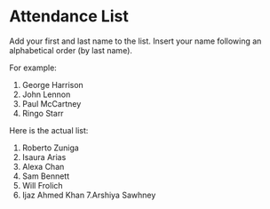 # Attendance List

Add your first and last name to the list. Insert your name following an alphabetical order (by last name).

For example:

1. George Harrison
1. John Lennon
1. Paul McCartney
1. Ringo Starr

Here is the actual list:

1. Roberto Zuniga
2. Isaura Arias
3. Alexa Chan
4. Sam Bennett
5. Will Frolich
6. Ijaz Ahmed Khan
7.Arshiya Sawhney
